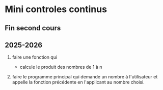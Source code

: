 # Mini controles continus
## Fin second cours
## 2025-2026

1. faire une fonction qui 

    - calcule le produit des nombres de 1 à n
    
2. faire le programme principal qui demande un nombre à l'utilisateur
et appelle la fonction précédente en l'applicant au nombre choisi.

